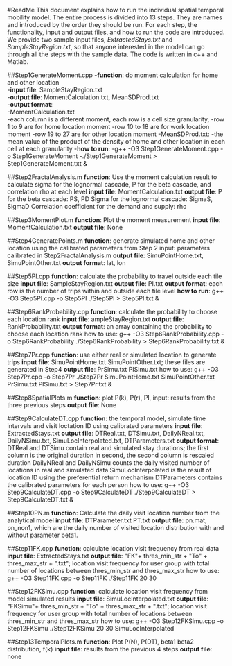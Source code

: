#ReadMeThis document explains how to run the individual spatial temporal mobility model. The entire process is divided into 13 steps. They are names and introduced by the order they should be run. For each step, the functionality, input and output files, and how to run the code are introduced. We provide two sample input files, *ExtractedStays.txt* and *SampleStayRegion.txt*, so that anyone interested in the model can go through all the steps with the sample data. The code is written in c++ and Matlab. ##Step1GenerateMoment.cpp-**function**: do moment calculation for home and other location  -**input file**: SampleStayRegion.txt  -**output file**: MomentCalculation.txt, MeanSDProd.txt  -**output format**:   -MomentCalculation.txt  -each column is a different moment, each row is a cell size granularity, -row 1 to 9 are for home location moment-row 10 to 18 are for work location moment-row 19 to 27 are for other location moment-MeanSDProd.txt:-the mean value of the product of the density of home and other location in each cell at each granularity-**how to run**:-g++ -O3 Step1GenerateMoment.cpp -o Step1GenerateMoment-./Step1GenerateMoment > Step1GenerateMoment.txt &##Step2FractalAnalysis.m**function**: Use the moment calculation result to calculate sigma for the lognormal cascade, P for the beta cascade, and correlation rho at each level**input file**: MomentCalculation.txt**output file**: P for the beta cascade: PS, PDSigma for the lognormal cascade: SigmaS, SigmaDCorrelation coefficient for the demand and supply: rho##Step3MomentPlot.m**function**: Plot the moment measurement**input file**: MomentCalculation.txt**output file**: None##Step4GeneratePoints.m**function**: generate simulated home and other location using the calibrated parameters from Step 2input: parameters calibrated in Step2FractalAnalysis.m**output file**: SimuPointHome.txt, SimuPointOther.txt**output format**: lat, lon ##Step5PI.cpp**function**: calculate the probability to travel outside each tile size**input file**: SampleStayRegion.txt**output file**: PI.txt**output format**: each row is the number of trips within and outside each tile level**how to run**:g++ -O3 Step5PI.cpp -o Step5PI./Step5PI > Step5PI.txt &##Step6RankProbability.cpp**function**: calculate the probability to choose each location rank**input file**: ampleStayRegion.txt**output file**: RankProbability.txt**output format**: an array containing the probability to choose each location rankhow to use:g++ -O3 Step6RankProbability.cpp -o Step6RankProbability./Step6RankProbability > Step6RankProbability.txt &##Step7Pr.cpp**function**: use either real or simulated location to generate trips**input file**: SimuPointHome.txt SimuPointOther.txt; these files are generated in Step4**output file**: PrSimu.txt PISimu.txthow to use:g++ -O3 Step7Pr.cpp -o Step7Pr./Step7Pr SimuPointHome.txt SimuPointOther.txt PrSimu.txt PISimu.txt > Step7Pr.txt &##Step8SpatialPlots.m**function**: plot P(k), P(r), PI, input: results from the three previous steps**output file**: None##Step9CalculateDT.cpp**function**: the temporal model, simulate time intervals and visit loctation ID using calibrated parameters**input file**: ExtractedStays.txt**output file**: DTReal.txt, DTSimu.txt, DailyNReal.txt, DailyNSimu.txt, SimuLocInterpolated.txt, DTParameters.txt**output format**: DTReal and DTSimu contain real and simulated stay durations; the first column is the original duration in second, the second column is rescaled durationDailyNReal and DailyNSimu counts the daily visited number of locations in real and simulated dataSimuLocInterpolated is the result of location ID using the preferential return mechanismDTParameters contains the calibrated parameters for each personhow to use:g++ -O3 Step9CalculateDT.cpp -o Step9CalculateDT./Step9CalculateDT > Step9CalculateDT.txt &##Step10PN.m**function**: Calculate the daily visit location number from the analytical model**input file**: DTParameter.txt PT.txt**output file**: pn.mat, pn_non1, which are the daily number of visited location distribution with and without parameter beta1.##Step11FK.cpp**function**: calculate location visit frequency from real data**input file**: ExtractedStays.txt**output file**: "FK"+ thres_min_str + "To" + thres_max_str + ".txt"; location visit frequency for user group with total number of locations between thres_min_str and thres_max_strhow to use:g++ -O3 Step11FK.cpp -o Step11FK./Step11FK 20 30##Step12FKSimu.cpp**function**: calculate location visit frequency from model simulated results**input file**: SimuLocInterpolated.txt**output file**: "FKSimu"+ thres_min_str + "To" + thres_max_str + ".txt"; location visit frequency for user group with total number of locations between thres_min_str and thres_max_strhow to use:g++ -O3 Step12FKSimu.cpp -o Step12FKSimu./Step12FKSimu 20 30 SimuLocInterpolated##Step13TemporalPlots.m**function**: Plot P(N), P(DT), beta1 beta2 distribution, f(k)**input file**: results from the previous 4 steps**output file**: none